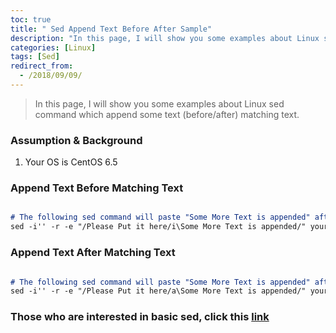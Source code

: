 ```yaml
---
toc: true
title: " Sed Append Text Before After Sample"
description: "In this page, I will show you some examples about Linux sed command which append some text (before/after) matching text"
categories: [Linux]
tags: [Sed]
redirect_from:
  - /2018/09/09/
---
```


> In this page, I will show you some examples about Linux sed command which append some text (before/after) matching text.

### Assumption & Background

1. Your OS is CentOS 6.5

### Append Text Before Matching Text

```md

# The following sed command will paste "Some More Text is appended" after matching text "Please Put it here"
sed -i'' -r -e "/Please Put it here/i\Some More Text is appended/" your_file.txt 

```

### Append Text After Matching Text

```md

# The following sed command will paste "Some More Text is appended" after matching text "Please Put it here"
sed -i'' -r -e "/Please Put it here/a\Some More Text is appended/" your_file.txt 

```

### Those who are interested in basic sed, click this [link](https://marindie.github.io/blog/2018/09/09/Sed-Replace-Text-Sample-EN) 

[^1]: This is a footnote.

[kramdown]: https://kramdown.gettalong.org/
[My Blog]: https://marindie.github.io
